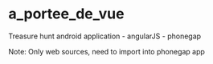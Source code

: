 # a_portee_de_vue
Treasure hunt android application - angularJS - phonegap

Note: Only web sources, need to import into phonegap app
